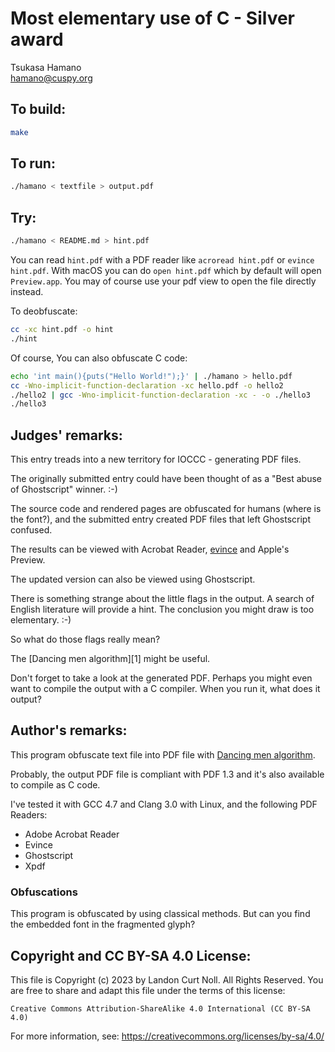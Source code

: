 # Most elementary use of C - Silver award

Tsukasa Hamano\
<hamano@cuspy.org>

## To build:

```sh
make
```

## To run:

```sh
./hamano < textfile > output.pdf
```

## Try:

```sh
./hamano < README.md > hint.pdf
```

You can read `hint.pdf` with a PDF reader like `acroread hint.pdf` or `evince
hint.pdf`. With macOS you can do `open hint.pdf` which by default will open
`Preview.app`. You may of course use your pdf view to open the file directly
instead.


To deobfuscate:

```sh
cc -xc hint.pdf -o hint
./hint
```

Of course, You can also obfuscate C code:

```sh
echo 'int main(){puts("Hello World!");}' | ./hamano > hello.pdf
cc -Wno-implicit-function-declaration -xc hello.pdf -o hello2
./hello2 | gcc -Wno-implicit-function-declaration -xc - -o ./hello3
./hello3
```

## Judges' remarks:

This entry treads into a new territory for IOCCC - generating PDF files.

The originally submitted entry could have been thought of as a "Best abuse of
Ghostscript" winner.  :-)

The source code and rendered pages are obfuscated for humans (where
is the font?), and the submitted entry created PDF files that left Ghostscript
confused.

The results can be viewed with Acrobat Reader,
[evince](http://en.wikipedia.org/wiki/Evince) and Apple's Preview.

The updated version can also be viewed using Ghostscript.

There is something strange about the little flags in the output.
A search of English literature will provide a hint.  The conclusion
you might draw is too elementary.  :-)

So what do those flags really mean?

The [Dancing men algorithm][1] might be useful.

Don't forget to take a look at the generated PDF. Perhaps you might even want
to compile the output with a C compiler.  When you run it, what does it
output?

## Author's remarks:

This program obfuscate text file into PDF file with [Dancing men
algorithm](http://en.wikipedia.org/wiki/The_Adventure_of_the_Dancing_Men).

Probably, the output PDF file is compliant with PDF 1.3 and it's also
available to compile as C code.

I've tested it with GCC 4.7 and Clang 3.0 with Linux, and the following
PDF Readers:

* Adobe Acrobat Reader
* Evince
* Ghostscript
* Xpdf

### Obfuscations

This program is obfuscated by using classical methods.  But can you find the
embedded font in the fragmented glyph?

## Copyright and CC BY-SA 4.0 License:

This file is Copyright (c) 2023 by Landon Curt Noll.  All Rights Reserved.
You are free to share and adapt this file under the terms of this license:

    Creative Commons Attribution-ShareAlike 4.0 International (CC BY-SA 4.0)

For more information, see: https://creativecommons.org/licenses/by-sa/4.0/
